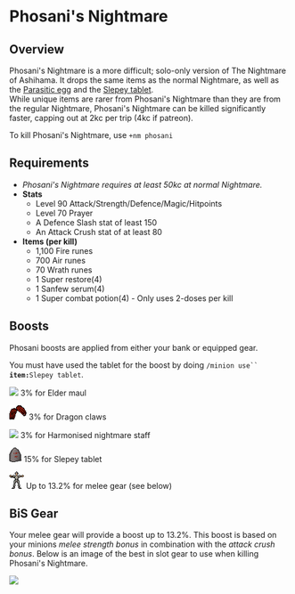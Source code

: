 # Phosani's Nightmare

## Overview

Phosani's Nightmare is a more difficult; solo-only version of The Nightmare of Ashihama. It drops the same items as the normal Nightmare, as well as the [Parasitic egg](https://oldschool.runescape.wiki/w/Parasitic\_egg) and the [Slepey tablet](https://oldschool.runescape.wiki/w/Slepey\_tablet).\
While unique items are rarer from Phosani's Nightmare than they are from the regular Nightmare, Phosani's Nightmare can be killed significantly faster, capping out at 2kc per trip (4kc if patreon).

To kill Phosani's Nightmare, use `+nm phosani`

## Requirements

* _Phosani's Nightmare requires at least 50kc at normal Nightmare._
* **Stats**
  * Level 90 Attack/Strength/Defence/Magic/Hitpoints
  * Level 70 Prayer
  * A Defence Slash stat of least 150
  * An Attack Crush stat of at least 80
* **Items (per kill)**
  * 1,100 Fire runes
  * 700 Air runes
  * 70 Wrath runes
  * 1 Super restore(4)
  * 1 Sanfew serum(4)
  * 1 Super combat potion(4) - Only uses 2-doses per kill

## Boosts

Phosani boosts are applied from either your bank or equipped gear.

You must have used the tablet for the boost by doing `/minion use`` `**`item:`**`Slepey tablet`.

![](../../.gitbook/assets/Elder\_maul.png) 3% for Elder maul

![](<../../.gitbook/assets/Dragon claws.png>) 3% for Dragon claws

![](../../.gitbook/assets/Harmonised\_nightmare\_staff.png)  3% for Harmonised nightmare staff

![](<../../.gitbook/assets/Slepey tablet.png>)   15% for Slepey tablet

![](<../../.gitbook/assets/Worn equipment.png>)  Up to 13.2% for melee gear (see below)

## BiS Gear

Your melee gear will provide a boost up to 13.2%. This boost is based on your minions _melee strength bonus_ in combination with the _attack crush bonus_. Below is an image of the best in slot gear to use when killing Phosani's Nightmare.

![](../../.gitbook/assets/phosani\_BiS.png)
